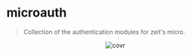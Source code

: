 # microauth
> Collection of the authentication modules for zeit's micro.

<p align="center">
  <img src="https://raw.githubusercontent.com/microauth/microauth/master/media/logo.png" alt="covr" />
</p>
